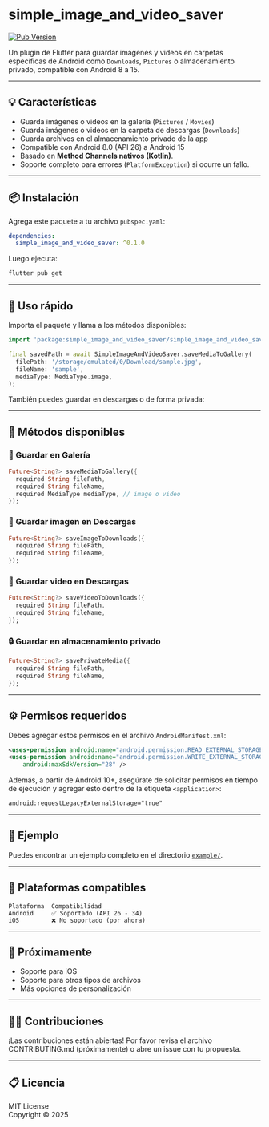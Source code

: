 # simple_image_and_video_saver

[![Pub Version](https://img.shields.io/pub/v/simple_image_and_video_saver.svg)](https://pub.dev/packages/simple_image_and_video_saver)

Un plugin de Flutter para guardar imágenes y videos en carpetas específicas de Android como `Downloads`, `Pictures` o almacenamiento privado, compatible con Android 8 a 15.

---

## 💡 Características

- Guarda imágenes o videos en la galería (`Pictures` / `Movies`)
- Guarda imágenes o videos en la carpeta de descargas (`Downloads`)
- Guarda archivos en el almacenamiento privado de la app
- Compatible con Android 8.0 (API 26) a Android 15
- Basado en **Method Channels nativos (Kotlin)**.
- Soporte completo para errores (`PlatformException`) si ocurre un fallo.

---

## 📦 Instalación

Agrega este paquete a tu archivo `pubspec.yaml`:

```yaml
dependencies:
  simple_image_and_video_saver: ^0.1.0
```

Luego ejecuta:

```bash
flutter pub get
```


--- 

## 🧪 Uso rápido

Importa el paquete y llama a los métodos disponibles:

```dart
import 'package:simple_image_and_video_saver/simple_image_and_video_saver.dart';

final savedPath = await SimpleImageAndVideoSaver.saveMediaToGallery(
  filePath: '/storage/emulated/0/Download/sample.jpg',
  fileName: 'sample',
  mediaType: MediaType.image,
);
```
También puedes guardar en descargas o de forma privada:

---

## 🧩 Métodos disponibles

### 📁 Guardar en Galería

```dart
Future<String?> saveMediaToGallery({
  required String filePath,
  required String fileName,
  required MediaType mediaType, // image o video
});
```

### 📁 Guardar imagen en Descargas

```dart
Future<String?> saveImageToDownloads({
  required String filePath,
  required String fileName,
});
```

### 📁 Guardar video en Descargas

```dart
Future<String?> saveVideoToDownloads({
  required String filePath,
  required String fileName,
});
```

### 🔒 Guardar en almacenamiento privado

```dart
Future<String?> savePrivateMedia({
  required String filePath,
  required String fileName,
});
```

---
## ⚙️ Permisos requeridos

Debes agregar estos permisos en el archivo `AndroidManifest.xml`:

```xml
<uses-permission android:name="android.permission.READ_EXTERNAL_STORAGE"/>
<uses-permission android:name="android.permission.WRITE_EXTERNAL_STORAGE"
    android:maxSdkVersion="28" />
```

Además, a partir de Android 10+, asegúrate de solicitar permisos en tiempo de ejecución y agregar esto dentro de la etiqueta `<application>`:

```xml
android:requestLegacyExternalStorage="true"
```

---

## 🧪 Ejemplo

Puedes encontrar un ejemplo completo en el directorio [`example/`](example/).

---

## 📁 Plataformas compatibles

    Plataforma	Compatibilidad
    Android	    ✅ Soportado (API 26 - 34)
    iOS	        ❌ No soportado (por ahora)

---

## 📍 Próximamente

- Soporte para iOS
- Soporte para otros tipos de archivos
- Más opciones de personalización

---

## 🧑‍💻 Contribuciones

¡Las contribuciones están abiertas! Por favor revisa el archivo CONTRIBUTING.md (próximamente) o abre un issue con tu propuesta.

---

## 📋 Licencia

MIT License  
Copyright © 2025




